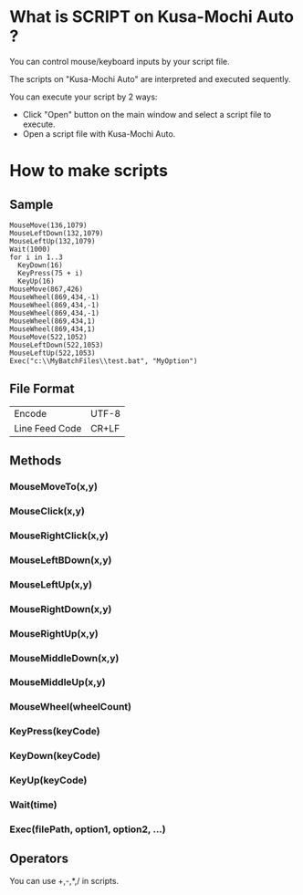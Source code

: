 # What is SCRIPT on Kusa-Mochi Auto ?

You can control mouse/keyboard inputs by your script file.

The scripts on "Kusa-Mochi Auto" are interpreted and executed sequently.

You can execute your script by 2 ways:

- Click "Open" button on the main window and select a script file to execute.
- Open a script file with Kusa-Mochi Auto.

# How to make scripts

## Sample

```
MouseMove(136,1079)
MouseLeftDown(132,1079)
MouseLeftUp(132,1079)
Wait(1000)
for i in 1..3
  KeyDown(16)
  KeyPress(75 + i)
  KeyUp(16)
MouseMove(867,426)
MouseWheel(869,434,-1)
MouseWheel(869,434,-1)
MouseWheel(869,434,-1)
MouseWheel(869,434,1)
MouseWheel(869,434,1)
MouseMove(522,1052)
MouseLeftDown(522,1053)
MouseLeftUp(522,1053)
Exec("c:\\MyBatchFiles\\test.bat", "MyOption")
```

## File Format

|||
|---|---|
|Encode|UTF-8|
|Line Feed Code|CR+LF|

## Methods

### MouseMoveTo(x,y)

### MouseClick(x,y)

### MouseRightClick(x,y)

### MouseLeftBDown(x,y)

### MouseLeftUp(x,y)

### MouseRightDown(x,y)

### MouseRightUp(x,y)

### MouseMiddleDown(x,y)

### MouseMiddleUp(x,y)

### MouseWheel(wheelCount)

### KeyPress(keyCode)

### KeyDown(keyCode)

### KeyUp(keyCode)

### Wait(time)

### Exec(filePath, option1, option2, ...)

## Operators

You can use +,-,*,/ in scripts.
